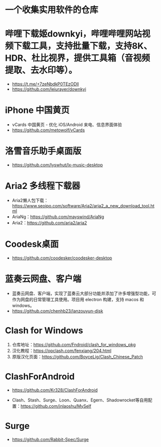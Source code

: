 # 一个收集实用软件的仓库

# 哔哩下载姬downkyi，哔哩哔哩网站视频下载工具，支持批量下载，支持8K、HDR、杜比视界，提供工具箱（音视频提取、去水印等）。
* https://t.me/+7zeNbdkP0TEzODll
* https://github.com/leiurayer/downkyi

# iPhone 中国黄页
* vCards 中国黄页 - 优化 iOS/Android 来电、信息界面体验
* https://github.com/metowolf/vCards

# 洛雪音乐助手桌面版
* https://github.com/lyswhut/lx-music-desktop

# Aria2 多线程下载器
* Aria2懒人包下载：https://www.seoipo.com/software/Aria2/aria2_a_new_download_tool.html
* AriaNg：https://github.com/mayswind/AriaNg
* Aria2：https://github.com/aria2/aria2

# Coodesk桌面
* https://github.com/coodesker/coodesker-desktop

# 蓝奏云网盘、客户端
* 蓝奏云网盘、客户端，实现了蓝奏云大部分功能并添加了许多增强型功能，可作为网盘的日常管理工具使用。项目用 electron 构建，支持 macos 和 windows。
* https://github.com/chenhb23/lanzouyun-disk

# Clash for Windows
1. 仓库地址：https://github.com/Fndroid/clash_for_windows_pkg
2. 汉化教程：https://opclash.com/fenxiang/204.html
3. 原版汉化页面：https://github.com/BoyceLig/Clash_Chinese_Patch

# ClashForAndroid
* https://github.com/Kr328/ClashForAndroid

* Clash、Stash、Surge、Loon、Quanx、Egern、Shadowrocket等自用配置：https://github.com/jnlaoshu/MySelf
# Surge
* https://github.com/Rabbit-Spec/Surge
